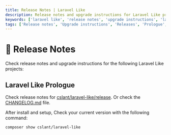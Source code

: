```yaml
---
title: Release Notes | Laravel Like
description: Release notes and upgrade instructions for Laravel Like projects. Check the release notes and upgrade instructions for Laravel Like projects. See the release notes and upgrade instructions for Laravel Like projects.
keywords: ['laravel like', 'release notes', 'upgrade instructions', 'laravel like releases', 'laravel like upgrade instructions']
tags: ['Release notes', 'Upgrade instructions', 'Releases', 'Prologue', 'Laravel Like Prologue', 'Laravel Like Release Notes']
---
```


<head>
  <meta name="robots" content="index,follow" />
  <meta name="author" content="CSlant" />
  <meta name="generator" content="Docusaurus" />
  <meta name="theme-color" content="#2e8555" />
  
  <link rel="canonical" href="https://docs.cslant.com/laravel-like/prologue/releases" />
  
  <meta property="og:title" content="Release Notes | Laravel Like" />
  <meta property="og:description" content="Release notes and upgrade instructions for Laravel Like projects. Check the release notes and upgrade instructions for Laravel Like projects. See the release..." />
  <meta property="og:type" content="article" />
  <meta property="og:url" content="https://docs.cslant.com/laravel-like/prologue/releases" />
  <meta property="og:site_name" content="Laravel Like Package Documentation" />
  <meta property="og:locale" content="en_US" />
  
  <meta name="twitter:card" content="summary_large_image" />
  <meta name="twitter:title" content="Release Notes | Laravel Like" />
  <meta name="twitter:description" content="Release notes and upgrade instructions for Laravel Like projects. Check the release notes and upgrade instructions for Laravel Like projects. See the release..." />
  <meta name="twitter:creator" content="@cslantofficial" />
  <meta name="twitter:site" content="@cslantofficial" />
  
  <meta name="format-detection" content="telephone=no" />
  <meta name="mobile-web-app-capable" content="yes" />
  <meta name="apple-mobile-web-app-capable" content="yes" />
  <meta name="apple-mobile-web-app-status-bar-style" content="default" />
  
  <meta property="article:published_time" content="2025-07-21T00:00:00Z" />
  <meta property="article:modified_time" content="2025-07-21T00:00:00Z" />
  <meta property="article:author" content="CSlant" />
  <meta property="article:section" content="Documentation" />
  
  </head>

# 🚀 Release Notes

Check release notes and upgrade instructions for the following Laravel Like projects:

## Laravel Like Prologue

Check release notes
for [cslant/laravel-like/release](https://github.com/cslant/laravel-like/releases). Or check the [CHANGELOG.md](https://github.com/cslant/laravel-like/blob/main/CHANGELOG.md) file.

After install and setup, Check your current version with the following command:

```bash
composer show cslant/laravel-like
```
